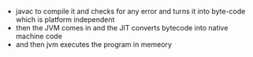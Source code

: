 - javac to compile it and checks for any error and turns it into byte-code which is platform independent
- then the JVM comes in and the JIT converts bytecode into native machine code
- and then jvm executes the program in memeory